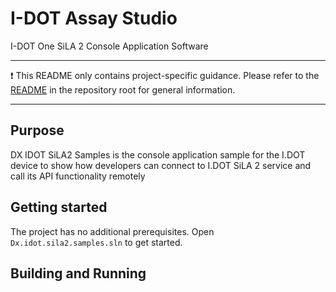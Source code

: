 # I-DOT Assay Studio

I-DOT One SiLA 2 Console Application Software

---

❗ This README only contains project-specific guidance. Please refer to the [README](https://github.com/Dispendix/dx-idot-sw-codebase/blob/develop/README.md) in the repository root for general information.

---

## Purpose

DX IDOT SiLA2 Samples is the console application sample for the I.DOT device to show how developers can connect to I.DOT SiLA 2 service and call its API functionality remotely
## Getting started

The project has no additional prerequisites. Open `Dx.idot.sila2.samples.sln` to get started.

## Building and Running

